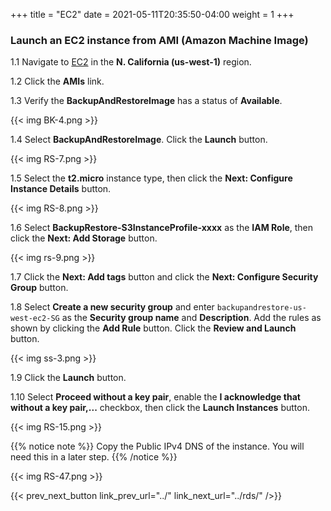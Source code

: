 +++
title = "EC2"
date =  2021-05-11T20:35:50-04:00
weight = 1
+++

###  Launch an EC2 instance from AMI (Amazon Machine Image)

1.1 Navigate to [EC2](https://us-west-1.console.aws.amazon.com/ec2/home?region=us-west-1#/) in the **N. California (us-west-1)** region.

1.2 Click the **AMIs** link.

1.3 Verify the **BackupAndRestoreImage** has a status of **Available**.

{{< img BK-4.png >}}

1.4 Select **BackupAndRestoreImage**.  Click the **Launch** button.

{{< img RS-7.png >}}

1.5 Select the **t2.micro** instance type, then click the **Next: Configure Instance Details** button.

{{< img RS-8.png >}}

1.6 Select **BackupRestore-S3InstanceProfile-xxxx** as the **IAM Role**, then click the **Next: Add Storage** button.

{{< img rs-9.png >}}

1.7 Click the **Next: Add tags** button and click the **Next: Configure Security Group** button.

1.8 Select **Create a new security group** and enter `backupandrestore-us-west-ec2-SG` as the **Security group name** and **Description**.  Add the rules as shown by clicking the **Add Rule** button.  Click the **Review and Launch** button.

{{< img ss-3.png >}}

1.9 Click the **Launch** button.

1.10 Select **Proceed without a key pair**, enable the **I acknowledge that without a key pair,...** checkbox, then click the **Launch Instances** button.

{{< img RS-15.png >}}

{{% notice note %}}
Copy the Public IPv4 DNS of the instance.  You will need this in a later step.
{{% /notice %}}

{{< img RS-47.png >}}

{{< prev_next_button link_prev_url="../" link_next_url="../rds/" />}}
